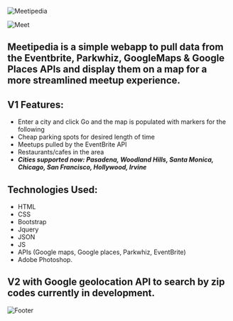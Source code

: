 ![Meetipedia](https://i.imgur.com/UflLJYf.jpg)

![Meet](https://i.imgur.com/DsrpKfW.png)

## Meetipedia is a simple webapp to pull data from the Eventbrite, Parkwhiz, GoogleMaps & Google Places APIs and display them on a map for a more streamlined meetup experience.

## V1 Features:

* Enter a city and click Go and the map is populated with markers for the following
* Cheap parking spots for desired length of time
* Meetups pulled by the EventBrite API
* Restaurants/cafes in the area
* **_Cities supported now: Pasadena, Woodland Hills, Santa Monica, Chicago, San Francisco, Hollywood, Irvine_**

## Technologies Used: 
* HTML
* CSS
* Bootstrap
* Jquery
* JSON
* JS
* APIs (Google maps, Google places, Parkwhiz, EventBrite)
* Adobe Photoshop.

## V2 with Google geolocation API to search by zip codes currently in development.

![Footer](https://i.imgur.com/IT6NF5u.png)

